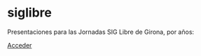 siglibre
========

Presentaciones para las Jornadas SIG Libre de Girona, por años:

[Acceder](https://delawen.github.io/siglibre)
